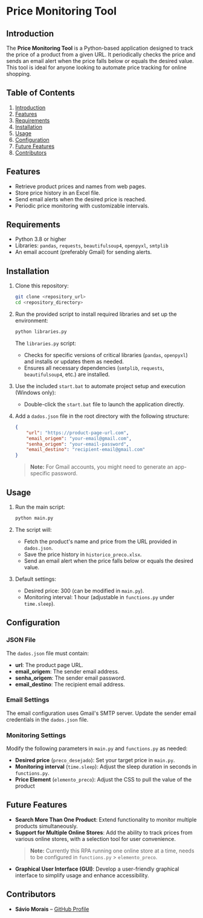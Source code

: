 # Price Monitoring Tool

## Introduction

The **Price Monitoring Tool** is a Python-based application designed to track the price of a product from a given URL. It periodically checks the price and sends an email alert when the price falls below or equals the desired value. This tool is ideal for anyone looking to automate price tracking for online shopping.

## Table of Contents

1. [Introduction](#introduction)
2. [Features](#features)
3. [Requirements](#requirements)
4. [Installation](#installation)
5. [Usage](#usage)
6. [Configuration](#configuration)
7. [Future Features](#future-features)
8. [Contributors](#contributors)

## Features

- Retrieve product prices and names from web pages.
- Store price history in an Excel file.
- Send email alerts when the desired price is reached.
- Periodic price monitoring with customizable intervals.

## Requirements

- Python 3.8 or higher
- Libraries: `pandas`, `requests`, `beautifulsoup4`, `openpyxl`, `smtplib`
- An email account (preferably Gmail) for sending alerts.

## Installation

1. Clone this repository:
   ```bash
   git clone <repository_url>
   cd <repository_directory>
   ```

2. Run the provided script to install required libraries and set up the environment:
   ```bash
   python libraries.py
   ```

   The `libraries.py` script:
   - Checks for specific versions of critical libraries (`pandas`, `openpyxl`) and installs or updates them as needed.
   - Ensures all necessary dependencies (`smtplib`, `requests`, `beautifulsoup4`, etc.) are installed.

3. Use the included `start.bat` to automate project setup and execution (Windows only):
   - Double-click the `start.bat` file to launch the application directly.

4. Add a `dados.json` file in the root directory with the following structure:
   ```json
   {
       "url": "https://product-page-url.com",
       "email_origem": "your-email@gmail.com",
       "senha_origem": "your-email-password",
       "email_destino": "recipient-email@gmail.com"
   }
   ```

   > **Note:** For Gmail accounts, you might need to generate an app-specific password.

## Usage

1. Run the main script:
   ```bash
   python main.py
   ```

2. The script will:
   - Fetch the product's name and price from the URL provided in `dados.json`.
   - Save the price history in `historico_preco.xlsx`.
   - Send an email alert when the price falls below or equals the desired value.

3. Default settings:
   - Desired price: 300 (can be modified in `main.py`).
   - Monitoring interval: 1 hour (adjustable in `functions.py` under `time.sleep`).

## Configuration

### JSON File
The `dados.json` file must contain:
- **url**: The product page URL.
- **email_origem**: The sender email address.
- **senha_origem**: The sender email password.
- **email_destino**: The recipient email address.

### Email Settings
The email configuration uses Gmail's SMTP server. Update the sender email credentials in the `dados.json` file.

### Monitoring Settings
Modify the following parameters in `main.py` and `functions.py` as needed:
- **Desired price** (`preco_desejado`): Set your target price in `main.py`.
- **Monitoring interval** (`time.sleep`): Adjust the sleep duration in seconds in `functions.py`.
- **Price Element** (`elemento_preco`): Adjust the CSS to pull the value of the product

## Future Features

- **Search More Than One Product**: Extend functionality to monitor multiple products simultaneously.
- **Support for Multiple Online Stores**: Add the ability to track prices from various online stores, with a selection tool for user convenience. 
    > **Note:** Currently this RPA running one online store at a time, needs to be configured in  `functions.py` > `elemento_preco`.
- **Graphical User Interface (GUI)**: Develop a user-friendly graphical interface to simplify usage and enhance accessibility.

## Contributors

- **Sávio Morais** – [GitHub Profile](https://github.com/Savio-S-Morais)